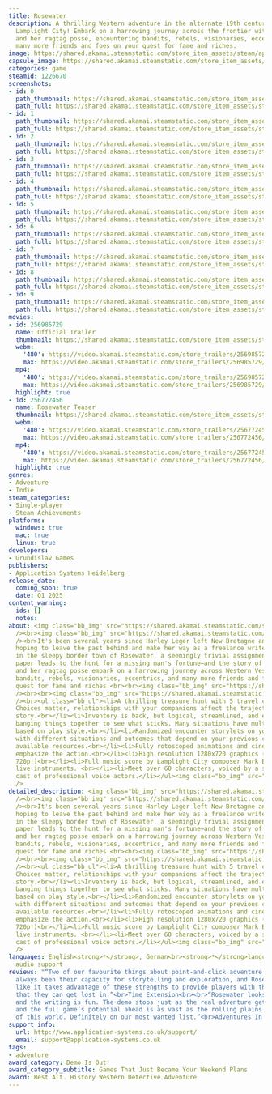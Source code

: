 ```yaml
---
title: Rosewater
description: A thrilling Western adventure in the alternate 19th century world of
  Lamplight City! Embark on a harrowing journey across the frontier with Harley Leger
  and her ragtag posse, encountering bandits, rebels, visionaries, eccentrics, and
  many more friends and foes on your quest for fame and riches.
image: https://shared.akamai.steamstatic.com/store_item_assets/steam/apps/1226670/header.jpg?t=1730568547
capsule_image: https://shared.akamai.steamstatic.com/store_item_assets/steam/apps/1226670/capsule_231x87.jpg?t=1730568547
categories: game
steamid: 1226670
screenshots:
- id: 0
  path_thumbnail: https://shared.akamai.steamstatic.com/store_item_assets/steam/apps/1226670/ss_2499fe4b5eaefcf102d2b89295da48e93f66b6bd.600x338.jpg?t=1730568547
  path_full: https://shared.akamai.steamstatic.com/store_item_assets/steam/apps/1226670/ss_2499fe4b5eaefcf102d2b89295da48e93f66b6bd.1920x1080.jpg?t=1730568547
- id: 1
  path_thumbnail: https://shared.akamai.steamstatic.com/store_item_assets/steam/apps/1226670/ss_24656d09bf0275c08101ca315dbfd9cfe056f849.600x338.jpg?t=1730568547
  path_full: https://shared.akamai.steamstatic.com/store_item_assets/steam/apps/1226670/ss_24656d09bf0275c08101ca315dbfd9cfe056f849.1920x1080.jpg?t=1730568547
- id: 2
  path_thumbnail: https://shared.akamai.steamstatic.com/store_item_assets/steam/apps/1226670/ss_6fa918a56c74316a474a026379b60fbaf555adc3.600x338.jpg?t=1730568547
  path_full: https://shared.akamai.steamstatic.com/store_item_assets/steam/apps/1226670/ss_6fa918a56c74316a474a026379b60fbaf555adc3.1920x1080.jpg?t=1730568547
- id: 3
  path_thumbnail: https://shared.akamai.steamstatic.com/store_item_assets/steam/apps/1226670/ss_97e9b16bbfd82a4285c60fb806d5087996fd8b76.600x338.jpg?t=1730568547
  path_full: https://shared.akamai.steamstatic.com/store_item_assets/steam/apps/1226670/ss_97e9b16bbfd82a4285c60fb806d5087996fd8b76.1920x1080.jpg?t=1730568547
- id: 4
  path_thumbnail: https://shared.akamai.steamstatic.com/store_item_assets/steam/apps/1226670/ss_ed8e1208151cb959f73dc079188fb14a665128bf.600x338.jpg?t=1730568547
  path_full: https://shared.akamai.steamstatic.com/store_item_assets/steam/apps/1226670/ss_ed8e1208151cb959f73dc079188fb14a665128bf.1920x1080.jpg?t=1730568547
- id: 5
  path_thumbnail: https://shared.akamai.steamstatic.com/store_item_assets/steam/apps/1226670/ss_4ddf7014cbe96930b6617453819012102bfad8b4.600x338.jpg?t=1730568547
  path_full: https://shared.akamai.steamstatic.com/store_item_assets/steam/apps/1226670/ss_4ddf7014cbe96930b6617453819012102bfad8b4.1920x1080.jpg?t=1730568547
- id: 6
  path_thumbnail: https://shared.akamai.steamstatic.com/store_item_assets/steam/apps/1226670/ss_d53ba676c2b27b01d4dd479a0a470eeeae7d6401.600x338.jpg?t=1730568547
  path_full: https://shared.akamai.steamstatic.com/store_item_assets/steam/apps/1226670/ss_d53ba676c2b27b01d4dd479a0a470eeeae7d6401.1920x1080.jpg?t=1730568547
- id: 7
  path_thumbnail: https://shared.akamai.steamstatic.com/store_item_assets/steam/apps/1226670/ss_50901a7d779cc9b5e48661a3d9585e57623e243a.600x338.jpg?t=1730568547
  path_full: https://shared.akamai.steamstatic.com/store_item_assets/steam/apps/1226670/ss_50901a7d779cc9b5e48661a3d9585e57623e243a.1920x1080.jpg?t=1730568547
- id: 8
  path_thumbnail: https://shared.akamai.steamstatic.com/store_item_assets/steam/apps/1226670/ss_05f4b25fbcce7f53e5da0afb82dd42a89f5f27a4.600x338.jpg?t=1730568547
  path_full: https://shared.akamai.steamstatic.com/store_item_assets/steam/apps/1226670/ss_05f4b25fbcce7f53e5da0afb82dd42a89f5f27a4.1920x1080.jpg?t=1730568547
- id: 9
  path_thumbnail: https://shared.akamai.steamstatic.com/store_item_assets/steam/apps/1226670/ss_0bda46874a0982ca6913e8fccf8b5c0f6f2b25b4.600x338.jpg?t=1730568547
  path_full: https://shared.akamai.steamstatic.com/store_item_assets/steam/apps/1226670/ss_0bda46874a0982ca6913e8fccf8b5c0f6f2b25b4.1920x1080.jpg?t=1730568547
movies:
- id: 256985729
  name: Official Trailer
  thumbnail: https://shared.akamai.steamstatic.com/store_item_assets/steam/apps/256985729/movie.293x165.jpg?t=1701367679
  webm:
    '480': https://video.akamai.steamstatic.com/store_trailers/256985729/movie480_vp9.webm?t=1701367679
    max: https://video.akamai.steamstatic.com/store_trailers/256985729/movie_max_vp9.webm?t=1701367679
  mp4:
    '480': https://video.akamai.steamstatic.com/store_trailers/256985729/movie480.mp4?t=1701367679
    max: https://video.akamai.steamstatic.com/store_trailers/256985729/movie_max.mp4?t=1701367679
  highlight: true
- id: 256772456
  name: Rosewater Teaser
  thumbnail: https://shared.akamai.steamstatic.com/store_item_assets/steam/apps/256772456/movie.293x165.jpg?t=1701367684
  webm:
    '480': https://video.akamai.steamstatic.com/store_trailers/256772456/movie480.webm?t=1701367684
    max: https://video.akamai.steamstatic.com/store_trailers/256772456/movie_max.webm?t=1701367684
  mp4:
    '480': https://video.akamai.steamstatic.com/store_trailers/256772456/movie480.mp4?t=1701367684
    max: https://video.akamai.steamstatic.com/store_trailers/256772456/movie_max.mp4?t=1701367684
  highlight: true
genres:
- Adventure
- Indie
steam_categories:
- Single-player
- Steam Achievements
platforms:
  windows: true
  mac: true
  linux: true
developers:
- Grundislav Games
publishers:
- Application Systems Heidelberg
release_date:
  coming_soon: true
  date: Q1 2025
content_warning:
  ids: []
  notes:
about: <img class="bb_img" src="https://shared.akamai.steamstatic.com/store_item_assets/steam/apps/1226670/extras/page_logo.png?t=1730568547"
  /><br><img class="bb_img" src="https://shared.akamai.steamstatic.com/store_item_assets/steam/apps/1226670/extras/banner-story.png?t=1730568547"
  /><br>It's been several years since Harley Leger left New Bretagne and headed west,
  hoping to leave the past behind and make her way as a freelance writer. After arriving
  in the sleepy border town of Rosewater, a seemingly trivial assignment for the local
  paper leads to the hunt for a missing man's fortune—and the story of the century.<br><br>Harley
  and her ragtag posse embark on a harrowing journey across Western Vespuccia, encountering
  bandits, rebels, visionaries, eccentrics, and many more friends and foes on their
  quest for fame and riches.<br><br><img class="bb_img" src="https://shared.akamai.steamstatic.com/store_item_assets/steam/apps/1226670/extras/horsies.gif?t=1730568547"
  /><br><br><img class="bb_img" src="https://shared.akamai.steamstatic.com/store_item_assets/steam/apps/1226670/extras/banner-features.png?t=1730568547"
  /><br><ul class="bb_ul"><li>A thrilling treasure hunt with 5 travel companions.
  Choices matter, relationships with your companions affect the trajectory of the
  story.<br></li><li>Inventory is back, but logical, streamlined, and easy to use—no
  banging things together to see what sticks. Many situations have multiple solutions
  based on play style.<br></li><li>Randomized encounter storylets on your journey,
  with different situations and outcomes that depend on your previous choices and
  available resources.<br></li><li>Fully rotoscoped animations and cinematic closeups
  emphasize the action.<br></li><li>High resolution 1280x720 graphics (yes, that's
  720p!)<br></li><li>Full music score by Lamplight City composer Mark Benis, featuring
  live instruments. <br></li><li>Meet over 60 characters, voiced by a star-studded
  cast of professional voice actors.</li></ul><img class="bb_img" src="https://shared.akamai.steamstatic.com/store_item_assets/steam/apps/1226670/extras/harley_punchjem.gif?t=1730568547"
  />
detailed_description: <img class="bb_img" src="https://shared.akamai.steamstatic.com/store_item_assets/steam/apps/1226670/extras/page_logo.png?t=1730568547"
  /><br><img class="bb_img" src="https://shared.akamai.steamstatic.com/store_item_assets/steam/apps/1226670/extras/banner-story.png?t=1730568547"
  /><br>It's been several years since Harley Leger left New Bretagne and headed west,
  hoping to leave the past behind and make her way as a freelance writer. After arriving
  in the sleepy border town of Rosewater, a seemingly trivial assignment for the local
  paper leads to the hunt for a missing man's fortune—and the story of the century.<br><br>Harley
  and her ragtag posse embark on a harrowing journey across Western Vespuccia, encountering
  bandits, rebels, visionaries, eccentrics, and many more friends and foes on their
  quest for fame and riches.<br><br><img class="bb_img" src="https://shared.akamai.steamstatic.com/store_item_assets/steam/apps/1226670/extras/horsies.gif?t=1730568547"
  /><br><br><img class="bb_img" src="https://shared.akamai.steamstatic.com/store_item_assets/steam/apps/1226670/extras/banner-features.png?t=1730568547"
  /><br><ul class="bb_ul"><li>A thrilling treasure hunt with 5 travel companions.
  Choices matter, relationships with your companions affect the trajectory of the
  story.<br></li><li>Inventory is back, but logical, streamlined, and easy to use—no
  banging things together to see what sticks. Many situations have multiple solutions
  based on play style.<br></li><li>Randomized encounter storylets on your journey,
  with different situations and outcomes that depend on your previous choices and
  available resources.<br></li><li>Fully rotoscoped animations and cinematic closeups
  emphasize the action.<br></li><li>High resolution 1280x720 graphics (yes, that's
  720p!)<br></li><li>Full music score by Lamplight City composer Mark Benis, featuring
  live instruments. <br></li><li>Meet over 60 characters, voiced by a star-studded
  cast of professional voice actors.</li></ul><img class="bb_img" src="https://shared.akamai.steamstatic.com/store_item_assets/steam/apps/1226670/extras/harley_punchjem.gif?t=1730568547"
  />
languages: English<strong>*</strong>, German<br><strong>*</strong>languages with full
  audio support
reviews: "“Two of our favourite things about point-and-click adventure games have
  always been their capacity for storytelling and exploration, and Rosewater looks
  like it takes advantage of these strengths to provide players with the kind of experience
  that they can get lost in.”<br>Time Extension<br><br>“Rosewater looks gorgeous,
  and the writing is fun. The demo stops just as the real adventure gets started,
  and the full game’s potential ahead is as vast as the rolling plains and desert
  of this world. Definitely on our most wanted list.”<br>Adventures In Indie Gaming<br>"
support_info:
  url: http://www.application-systems.co.uk/support/
  email: support@application-systems.co.uk
tags:
- adventure
award_category: Demo Is Out!
award_category_subtitle: Games That Just Became Your Weekend Plans
award: Best Alt. History Western Detective Adventure
---
```



